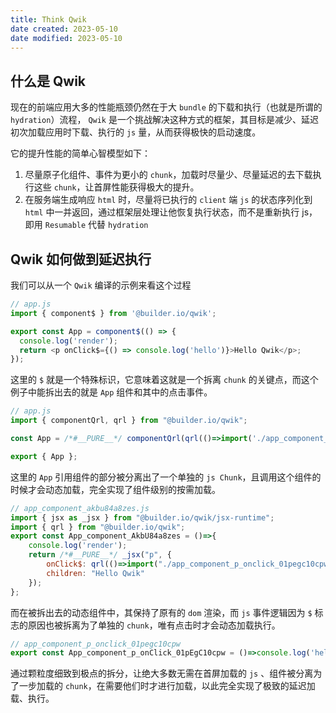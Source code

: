 ```yaml
---
title: Think Qwik
date created: 2023-05-10
date modified: 2023-05-10
---
```


## 什么是 Qwik

现在的前端应用大多的性能瓶颈仍然在于大 `bundle` 的下载和执行（也就是所谓的 `hydration`）流程， `Qwik` 是一个挑战解决这种方式的框架，其目标是减少、延迟初次加载应用时下载、执行的 `js` 量，从而获得极快的启动速度。

它的提升性能的简单心智模型如下：

1. 尽量原子化组件、事件为更小的 `chunk`，加载时尽量少、尽量延迟的去下载执行这些 `chunk`，让首屏性能获得极大的提升。
2. 在服务端生成响应 `html` 时，尽量将已执行的 `client` 端 `js` 的状态序列化到 `html` 中一并返回，通过框架层处理让他恢复执行状态，而不是重新执行 js，即用 `Resumable` 代替 `hydration`

## Qwik 如何做到延迟执行

我们可以从一个 `Qwik` 编译的示例来看这个过程

```javascript
// app.js
import { component$ } from '@builder.io/qwik';

export const App = component$(() => {
  console.log('render');
  return <p onClick$={() => console.log('hello')}>Hello Qwik</p>;
});
```

这里的 `$` 就是一个特殊标识，它意味着这就是一个拆离 `chunk` 的关键点，而这个例子中能拆出去的就是 `App` 组件和其中的点击事件。

```javascript
// app.js
import { componentQrl, qrl } from "@builder.io/qwik";

const App = /*#__PURE__*/ componentQrl(qrl(()=>import('./app_component_akbu84a8zes.js'), "App_component_AkbU84a8zes"));

export { App };
```

这里的 `App` 引用组件的部分被分离出了一个单独的 `js Chunk`，且调用这个组件的时候才会动态加载，完全实现了组件级别的按需加载。

```javascript
// app_component_akbu84a8zes.js
import { jsx as _jsx } from "@builder.io/qwik/jsx-runtime";
import { qrl } from "@builder.io/qwik";
export const App_component_AkbU84a8zes = ()=>{
    console.log('render');
    return /*#__PURE__*/ _jsx("p", {
        onClick$: qrl(()=>import("./app_component_p_onclick_01pegc10cpw"), "App_component_p_onClick_01pEgC10cpw"),
        children: "Hello Qwik"
    });
};
```

而在被拆出去的动态组件中，其保持了原有的 `dom` 渲染，而 `js` 事件逻辑因为 `$` 标志的原因也被拆离为了单独的 `chunk`，唯有点击时才会动态加载执行。

```javascript
// app_component_p_onclick_01pegc10cpw
export const App_component_p_onClick_01pEgC10cpw = ()=>console.log('hello');
```

通过颗粒度细致到极点的拆分，让绝大多数无需在首屏加载的 `js` 、组件被分离为了一步加载的 `chunk`，在需要他们时才进行加载，以此完全实现了极致的延迟加载、执行。

